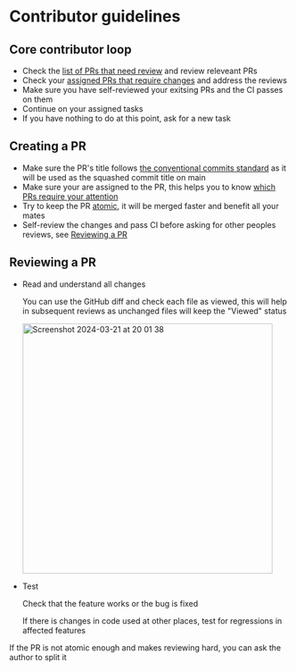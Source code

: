 # Contributor guidelines

## Core contributor loop

- Check the [list of PRs that need review](https://github.com/TERITORI/teritori-dapp/pulls?q=is%3Apr+is%3Aopen+review%3Arequired+draft%3Afalse+) and review releveant PRs
- Check your [assigned PRs that require changes](https://github.com/TERITORI/teritori-dapp/pulls?q=is%3Apr+is%3Aopen+review%3Achanges_requested+draft%3Afalse+assignee%3A%40me+) and address the reviews
- Make sure you have self-reviewed your exitsing PRs and the CI passes on them
- Continue on your assigned tasks
- If you have nothing to do at this point, ask for a new task

## Creating a PR

- Make sure the PR's title follows [the conventional commits standard](https://www.conventionalcommits.org/en/v1.0.0/) as it will be used as the squashed commit title on main
- Make sure your are assigned to the PR, this helps you to know [which PRs require your attention](https://github.com/TERITORI/teritori-dapp/pulls?q=is%3Apr+is%3Aopen+assignee%3A%40me)
- Try to keep the PR [atomic](https://fagnerbrack.com/one-pull-request-one-concern-e84a27dfe9f1), it will be merged faster and benefit all your mates
- Self-review the changes and pass CI before asking for other peoples reviews, see [Reviewing a PR](#reviewing-a-pr)

## Reviewing a PR

- Read and understand all changes
  
  You can use the GitHub diff and check each file as viewed, this will help in subsequent reviews as unchanged files will keep the "Viewed" status
  
  <img width="448" alt="Screenshot 2024-03-21 at 20 01 38" src="https://github.com/TERITORI/teritori-dapp/assets/7917064/6141fdd3-2746-498d-916f-9945a56c7ff0">

- Test
  
  Check that the feature works or the bug is fixed

  If there is changes in code used at other places, test for regressions in affected features

If the PR is not atomic enough and makes reviewing hard, you can ask the author to split it
